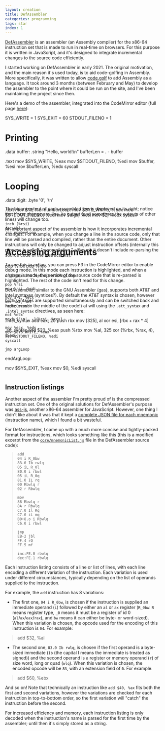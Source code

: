 ```yaml
---
layout: creation
title: DefAssembler
categories: programming
tags: star
index: 1
---
```


[DefAssembler](https://github.com/NewDefectus/defAsm) is an assembler (an Assembly compiler) for the x86-64 instruction set that is made to run in real-time on browsers. For this purpose it is written in JavaScript, and it's designed to integrate incremental changes to the source code efficiently.

I started working on DefAssembler in early 2021. The original motivation, and the main reason it's used today, is to aid code-golfing in Assembly. More specifically, it was written to allow [code.golf](https://code.golf/) to add Assembly as a language. It took around 3 months (between February and May) to develop the assembler to the point where it could be run on the site, and I've been maintaining the project since then.

Here's a demo of the assembler, integrated into the CodeMirror editor (full page [here](https://newdefectus.github.io/defAsm/)):

<div class="defasm-editor" style="height: 20em">SYS_WRITE = 1
SYS_EXIT = 60
STDOUT_FILENO = 1

# Printing
.data
buffer: .string "Hello, world!\n"
bufferLen = . - buffer

.text
mov $SYS_WRITE, %eax
mov $STDOUT_FILENO, %edi
mov $buffer, %esi
mov $bufferLen, %edx
syscall

# Looping
.data
digit: .byte '0', '\n'

.text
mov $10, %bl
numberLoop:
    mov $SYS_WRITE, %eax
    mov $STDOUT_FILENO, %edi
    mov $digit, %esi
    mov $2, %edx
    syscall

    incb (%rsi)
    dec %bl
    jnz numberLoop

# Accessing arguments
pop %rbx
pop %rax

argLoop:
    dec %ebx
    jz endArgLoop

    pop %rsi
    mov %rsi, %rdi

    mov $-1, %ecx
    xor %al, %al
    repnz scasb

    not %ecx
    movb $'\n', -1(%rsi, %rcx)

    mov %ecx, %edx
    mov $SYS_WRITE, %eax
    mov $STDOUT_FILENO, %edi
    syscall

    jmp argLoop
endArgLoop:

mov $SYS_EXIT, %eax
mov $0, %edi
syscall</div>

The binary output of each assembled line is displayed on its right; notice that if you change any line, its output (and sometimes the outputs of other lines) will change too.

An important aspect of the assembler is how it incorporates incremental changes. For example, when you change a line in the source code, only that line will be parsed and compiled, rather than the entire document. Other instructions will only be changed to adjust instruction offsets (internally this process is called "recompilation," although it doesn't include re-parsing the source code of the instructions).

To see this in action, you can press F3 in the CodeMirror editor to enable debug mode. In this mode each instruction is highlighted, and when a change is made, the portion of the source code that is re-parsed is highlighted. The rest of the code isn't read for this change.

DefAssembler, similar to the GNU Assembler (gas), supports both AT&T and Intel syntaxes (syntices?). By default the AT&T syntax is chosen, however both syntaxes are supported simultaneously and can be switched back and forth (even in the middle of the code!) at will using the `.att_syntax` and `.intel_syntax` directives, as seen here:

<div class="defasm-editor" style="height: 13em">.intel_syntax
add eax, 20
push rbx
mov [325], al
xor esi, [rbx + rax * 4]

.att_syntax
add $20, %eax
push %rbx
mov %al, 325
xor (%rbx, %rax, 4), %esi</div>

## Instruction listings

Another aspect of the assembler I'm pretty proud of is the compressed instruction set. One of the original solutions for DefAssembler's purpose was [ass-js](https://www.npmjs.com/package/ass-js), another x86-64 assembler for JavaScript. However, one thing I didn't like about it was that it kept a [complete JSON file for each mnemonic](https://github.com/streamich/ass-js/tree/master/mnemonics/x64) (instruction name), which I found a bit wasteful.

For DefAssembler, I came up with a much more concise and tightly-packed format for instructions, which looks something like this (this is a modified excerpt from the [`core/mnemonicList.js`](https://github.com/NewDefectus/defAsm/blob/master/core/mnemonicList.js) file in the DefAssembler source code):

> ```
> add
> 04 i R_0bw
> 83.0 Ib rwlq
> 05 iL R_0l
> 80.0 i rbwl
> 05 iL R_0q
> 81.0 IL rq
> 00 Rbwlq r
> 02 r Rbwlq
> 
> mov
> 88 Rbwlq r
> 8A r Rbwlq
> C7.0 Il Rq
> C7.0 iL mq
> B0+8.o i Rbwlq
> C6.0 i rbwl
> 
> jmp
> EB-2 jbl
> FF.4 rQ
> FF.5 mf
> 
> inc:FE.0 rbwlq
> dec:FE.1 rbwlq
> ```

Each instruction listing consists of a line or list of lines, with each line encoding a different variation of the instruction. Each variation is used under different circumstances, typically depending on the list of operands supplied to the instruction.

For example, the `add` instruction has 8 variations:

* The first one, `04 i R_0bw`, is chosen if the instruction is supplied an immediate operand (`i`) followed by either an `al` or `ax` register (`R_0bw`: `R` means register type, `_0` means it must be a register of id 0 (`al`/`ax`/`eax`/`rax`), and `bw` means it can either be byte- or word-sized). When this variation is chosen, the opcode used for the encoding of this instruction is `04`. For example:
> <div class='defasm-editor'>add $32, %al</div>

* The second one, `83.0 Ib rwlq`, is chosen if the first operand is a byte-sized immediate (`Ib` (the capital I means the immediate is treated as signed)) and the second operand is a register or memory operand (`r`) of size word, long or quad (`wlq`). When this variation is chosen, the encoded opcode will be `83`, with an extension field of `0`. For example:
> <div class='defasm-editor'>add $60, %ebx</div>

And so on! Note that technically an instruction like `add $40, %ax` fits both the first and second variations, however the variations are checked for each instruction in top-to-bottom order, so the first variation will "catch" the instruction before the second.

For increased efficiency and memory, each instruction listing is only decoded when the instruction's name is parsed for the first time by the assembler; until then it's simply stored as a string.

<script src="https://newdefectus.github.io/defAsm/make_editor_out.js"></script>